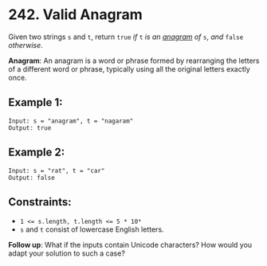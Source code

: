 # 242. Valid Anagram

Given two strings `s` and `t`, return `true` _if_ `t` _is an [anagram]() of_ `s`, _and_ `false` _otherwise_.

**Anagram**: An anagram is a word or phrase formed by rearranging the letters of a different word or phrase, typically using all the original letters exactly once.

## Example 1:

```
Input: s = "anagram", t = "nagaram"
Output: true
```

## Example 2:

```
Input: s = "rat", t = "car"
Output: false
```

## Constraints:

- `1 <= s.length, t.length <= 5 * 10⁴`
- `s` and `t` consist of lowercase English letters.

**Follow up**: What if the inputs contain Unicode characters? How would you adapt your solution to such a case?
